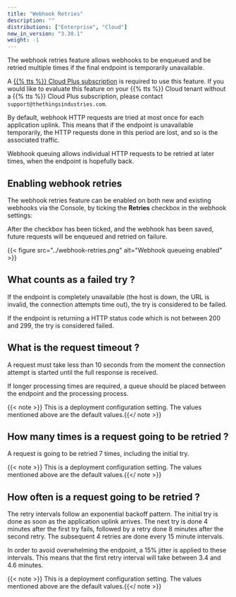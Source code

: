 ```yaml
---
title: "Webhook Retries"
description: ""
distributions: ["Enterprise", "Cloud"]
new_in_version: "3.30.1"
weight: -1
---
```


The webhook retries feature allows webhooks to be enqueued and be retried multiple times if the final endpoint is temporarily unavailable.

<!--more-->

A [{{% tts %}} Cloud Plus subscription](https://www.thethingsindustries.com/stack/plans/) is required to use this feature.
If you would like to evaluate this feature on your {{% tts %}} Cloud tenant without a {{% tts %}} Cloud Plus subscription, please contact `support@thethingsindustries.com`.

By default, webhook HTTP requests are tried at most once for each application uplink. This means that if the endpoint is unavailable temporarily, the HTTP requests done in this period are lost, and so is the associated traffic.

Webhook queuing allows individual HTTP requests to be retried at later times, when the endpoint is hopefully back.

## Enabling webhook retries

The webhook retries feature can be enabled on both new and existing webhooks via the Console, by ticking the **Retries** checkbox in the webhook settings:

After the checkbox has been ticked, and the webhook has been saved, future requests will be enqueued and retried on failure.

{{< figure src="../webhook-retries.png" alt="Webhook queueing enabled" >}}

## What counts as a failed try ?

If the endpoint is completely unavailable (the host is down, the URL is invalid, the connection attempts time out), the try is considered to be failed.

If the endpoint is returning a HTTP status code which is not between 200 and 299, the try is considered failed.

## What is the request timeout ?

A request must take less than 10 seconds from the moment the connection attempt is started until the full response is received.

If longer processing times are required, a queue should be placed between the endpoint and the processing process.

{{< note >}} This is a deployment configuration setting. The values mentioned above are the default values.{{</ note >}}

## How many times is a request going to be retried ?

A request is going to be retried 7 times, including the initial try.

{{< note >}} This is a deployment configuration setting. The values mentioned above are the default values.{{</ note >}}

## How often is a request going to be retried ?

The retry intervals follow an exponential backoff pattern. The initial try is done as soon as the application uplink arrives. The next try is done 4 minutes after the first try fails, followed by a retry done 8 minutes after the second retry. The subsequent 4 retries are done every 15 minute intervals.

In order to avoid overwhelming the endpoint, a 15% jitter is applied to these intervals. This means that the first retry interval will take between 3.4 and 4.6 minutes.

{{< note >}} This is a deployment configuration setting. The values mentioned above are the default values.{{</ note >}}

